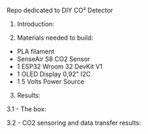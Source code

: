 Repo dedicated to DIY CO² Detector

1. Introduction: 


2. Materials needed to build:
- PLA filament
- SenseAir S8 CO2 Sensor
- 1 ESP32 Wroom 32 DevKit V1
- 1 OLED Display 0,92" I2C
- 1 5 Volts Power Source

3. Results:

3.1 - The box:

3.2 - CO2 sensoring and data transfer results:
